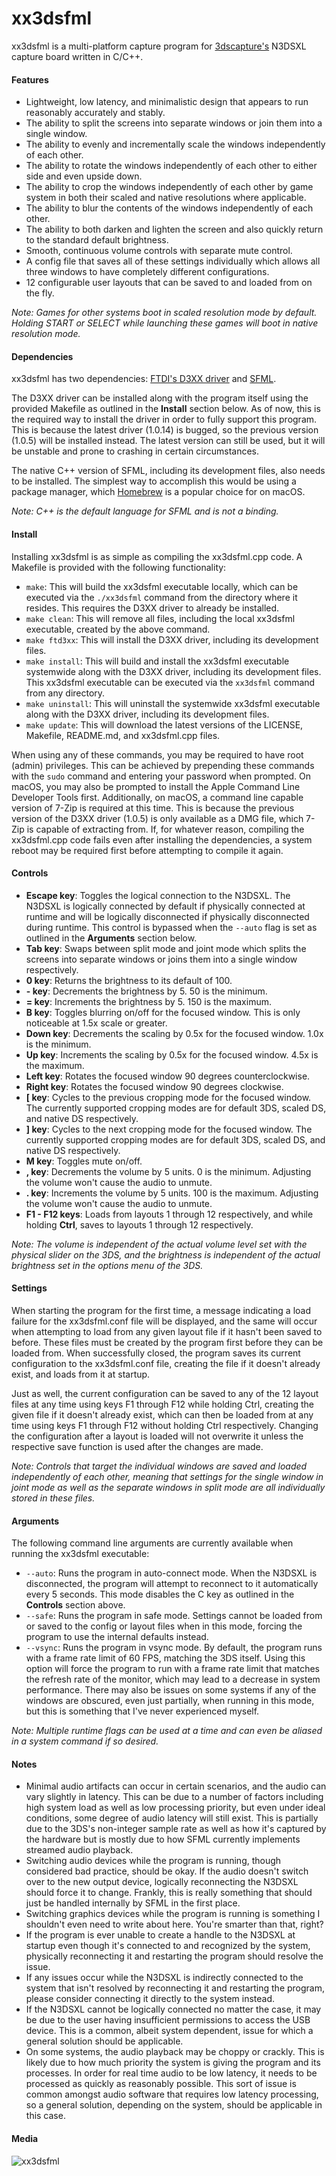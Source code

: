 # xx3dsfml

xx3dsfml is a multi-platform capture program for [3dscapture's](https://3dscapture.com/) N3DSXL capture board written in C/C++.

#### Features

- Lightweight, low latency, and minimalistic design that appears to run reasonably accurately and stably.
- The ability to split the screens into separate windows or join them into a single window.
- The ability to evenly and incrementally scale the windows independently of each other.
- The ability to rotate the windows independently of each other to either side and even upside down.
- The ability to crop the windows independently of each other by game system in both their scaled and native resolutions where applicable.
- The ability to blur the contents of the windows independently of each other.
- The ability to both darken and lighten the screen and also quickly return to the standard default brightness.
- Smooth, continuous volume controls with separate mute control.
- A config file that saves all of these settings individually which allows all three windows to have completely different configurations.
- 12 configurable user layouts that can be saved to and loaded from on the fly.

_Note: Games for other systems boot in scaled resolution mode by default. Holding START or SELECT while launching these games will boot in native resolution mode._

#### Dependencies

xx3dsfml has two dependencies: [FTDI's D3XX driver](https://ftdichip.com/drivers/d3xx-drivers/) and [SFML](https://www.sfml-dev.org/).

The D3XX driver can be installed along with the program itself using the provided Makefile as outlined in the __Install__ section below. As of now, this is the required way to install the driver in order to fully support this program. This is because the latest driver (1.0.14) is bugged, so the previous version (1.0.5) will be installed instead. The latest version can still be used, but it will be unstable and prone to crashing in certain circumstances.

The native C++ version of SFML, including its development files, also needs to be installed. The simplest way to accomplish this would be using a package manager, which [Homebrew](https://brew.sh/) is a popular choice for on macOS.

_Note: C++ is the default language for SFML and is not a binding._

#### Install

Installing xx3dsfml is as simple as compiling the xx3dsfml.cpp code. A Makefile is provided with the following functionality:

- `make`:               This will build the xx3dsfml executable locally, which can be executed via the `./xx3dsfml` command from the directory where it resides. This requires the D3XX driver to already be installed.
- `make clean`:         This will remove all files, including the local xx3dsfml executable, created by the above command.
- `make ftd3xx`:        This will install the D3XX driver, including its development files.
- `make install`:       This will build and install the xx3dsfml executable systemwide along with the D3XX driver, including its development files. This xx3dsfml executable can be executed via the `xx3dsfml` command from any directory.
- `make uninstall`:     This will uninstall the systemwide xx3dsfml executable along with the D3XX driver, including its development files.
- `make update`:        This will download the latest versions of the LICENSE, Makefile, README.md, and xx3dsfml.cpp files.

When using any of these commands, you may be required to have root (admin) privileges. This can be achieved by prepending these commands with the `sudo` command and entering your password when prompted. On macOS, you may also be prompted to install the Apple Command Line Developer Tools first. Additionally, on macOS, a command line capable version of 7-Zip is required at this time. This is because the previous version of the D3XX driver (1.0.5) is only available as a DMG file, which 7-Zip is capable of extracting from. If, for whatever reason, compiling the xx3dsfml.cpp code fails even after installing the dependencies, a system reboot may be required first before attempting to compile it again.

#### Controls

- __Escape key__:       Toggles the logical connection to the N3DSXL. The N3DSXL is logically connected by default if physically connected at runtime and will be logically disconnected if physically disconnected during runtime. This control is bypassed when the `--auto` flag is set as outlined in the __Arguments__ section below.
- __Tab key__:          Swaps between split mode and joint mode which splits the screens into separate windows or joins them into a single window respectively.
- __0 key__:            Returns the brightness to its default of 100.
- __- key__:            Decrements the brightness by 5. 50 is the minimum.
- __= key__:            Increments the brightness by 5. 150 is the maximum.
- __B key__:            Toggles blurring on/off for the focused window. This is only noticeable at 1.5x scale or greater.
- __Down key__:         Decrements the scaling by 0.5x for the focused window. 1.0x is the minimum.
- __Up key__:           Increments the scaling by 0.5x for the focused window. 4.5x is the maximum.
- __Left key__:         Rotates the focused window 90 degrees counterclockwise.
- __Right key__:        Rotates the focused window 90 degrees clockwise.
- __[ key__:            Cycles to the previous cropping mode for the focused window. The currently supported cropping modes are for default 3DS, scaled DS, and native DS respectively.
- __] key__:            Cycles to the next cropping mode for the focused window. The currently supported cropping modes are for default 3DS, scaled DS, and native DS respectively.
- __M key__:            Toggles mute on/off.
- __, key__:            Decrements the volume by 5 units. 0 is the minimum. Adjusting the volume won't cause the audio to unmute.
- __. key__:            Increments the volume by 5 units. 100 is the maximum. Adjusting the volume won't cause the audio to unmute.
- __F1 - F12 keys__:    Loads from layouts 1 through 12 respectively, and while holding __Ctrl__, saves to layouts 1 through 12 respectively.

_Note: The volume is independent of the actual volume level set with the physical slider on the 3DS, and the brightness is independent of the actual brightness set in the options menu of the 3DS._

#### Settings

When starting the program for the first time, a message indicating a load failure for the xx3dsfml.conf file will be displayed, and the same will occur when attempting to load from any given layout file if it hasn't been saved to before. These files must be created by the program first before they can be loaded from. When successfully closed, the program saves its current configuration to the xx3dsfml.conf file, creating the file if it doesn't already exist, and loads from it at startup.

Just as well, the current configuration can be saved to any of the 12 layout files at any time using keys F1 through F12 while holding Ctrl, creating the given file if it doesn't already exist, which can then be loaded from at any time using keys F1 through F12 without holding Ctrl respectively. Changing the configuration after a layout is loaded will not overwrite it unless the respective save function is used after the changes are made.

_Note: Controls that target the individual windows are saved and loaded independently of each other, meaning that settings for the single window in joint mode as well as the separate windows in split mode are all individually stored in these files._

#### Arguments

The following command line arguments are currently available when running the xx3dsfml executable:

- `--auto`:     Runs the program in auto-connect mode. When the N3DSXL is disconnected, the program will attempt to reconnect to it automatically every 5 seconds. This mode disables the C key as outlined in the __Controls__ section above.
- `--safe`:     Runs the program in safe mode. Settings cannot be loaded from or saved to the config or layout files when in this mode, forcing the program to use the internal defaults instead.
- `--vsync`:    Runs the program in vsync mode. By default, the program runs with a frame rate limit of 60 FPS, matching the 3DS itself. Using this option will force the program to run with a frame rate limit that matches the refresh rate of the monitor, which may lead to a decrease in system performance. There may also be issues on some systems if any of the windows are obscured, even just partially, when running in this mode, but this is something that I've never experienced myself.

_Note: Multiple runtime flags can be used at a time and can even be aliased in a system command if so desired._

#### Notes

- Minimal audio artifacts can occur in certain scenarios, and the audio can vary slightly in latency. This can be due to a number of factors including high system load as well as low processing priority, but even under ideal conditions, some degree of audio latency will still exist. This is partially due to the 3DS's non-integer sample rate as well as how it's captured by the hardware but is mostly due to how SFML currently implements streamed audio playback.
- Switching audio devices while the program is running, though considered bad practice, should be okay. If the audio doesn't switch over to the new output device, logically reconnecting the N3DSXL should force it to change. Frankly, this is really something that should just be handled internally by SFML in the first place.
- Switching graphics devices while the program is running is something I shouldn't even need to write about here. You're smarter than that, right?
- If the program is ever unable to create a handle to the N3DSXL at startup even though it's connected to and recognized by the system, physically reconnecting it and restarting the program should resolve the issue.
- If any issues occur while the N3DSXL is indirectly connected to the system that isn't resolved by reconnecting it and restarting the program, please consider connecting it directly to the system instead.
- If the N3DSXL cannot be logically connected no matter the case, it may be due to the user having insufficient permissions to access the USB device. This is a common, albeit system dependent, issue for which a general solution should be applicable.
- On some systems, the audio playback may be choppy or crackly. This is likely due to how much priority the system is giving the program and its processes. In order for real time audio to be low latency, it needs to be processed as quickly as reasonably possible. This sort of issue is common amongst audio software that requires low latency processing, so a general solution, depending on the system, should be applicable in this case.

#### Media

![xx3dsfml](xx3dsfml.png "xx3dsfml")

